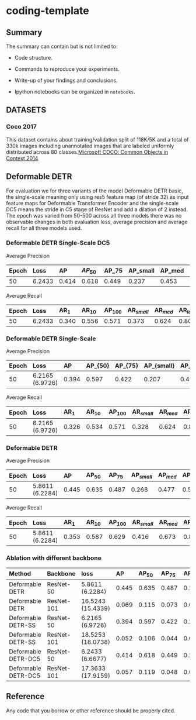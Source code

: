 # coding-template

## Summary

The summary can contain but is not limited to:

- Code structure.

- Commands to reproduce your experiments.

- Write-up of your findings and conclusions.

- Ipython notebooks can be organized in `notebooks`.


## DATASETS
### Coco 2017

This dataset contains about training/validation split of 118K/5K  and a total of 330k images  including unannotated images that are labeled uniformly distributed across 80 classes.[Microsoft COCO: Common Objects in Context,2014](https://arxiv.org/pdf/1405.0312.pdf)


## Deformable DETR

For evaluation we for three variants of the model Deformable DETR basic, the single-scale meaning only using res5 feature map (of stride 32) as input feature maps for Deformable Transformer Encoder and the single-scale DC5 means the stride in C5 stage of ResNet and add a dilation of 2 instead.
The epoch was varied from 50-500 across all three models there was no observable changes in both evaluation loss, average precision and average recall for all three models used.
### Deformable DETR Single-Scale DC5

Average Precision 

| Epoch | Loss | AP | $AP_50$ | AP_75 | AP_small| AP_med | AP_large |
| :--  | :--   | :--  | :-- |:--  |:--  |:-- |:-- |
| 50   | 6.2433 | 0.414 | 0.618 |0.449|0.237|0.453|0.560

Average Recall 

| Epoch       | Loss            | AR$_{1}$ | AR$_{10}$ | AP$_{100}$ | AR$_{small}$| AR$_{med}$ | AR$_{large}$ |
| :---        | :---            | :---  | :---    |:---      |:---       |:---      |:---        |
| 50          | 6.2433  | 0.340 | 0.556   |0.571     |0.373      |0.624     |0.803


### Deformable DETR Single-Scale

Average Precision  

| Epoch       | Loss            | AP    | AP_{50} | AP_{75} | AP_{small}| AP_{med} | AP_{large} |
| :---        | :---            | :---  | :---    |:---     |:---       |:---      |:---        |
| 50          | 6.2165 (6.9726) | 0.394 | 0.597   |0.422    |0.207      |0.430     |0.559       |

Average Recall

| Epoch       | Loss            | AR$_{1}$ | AR$_{10}$ | AP$_{100}$ | AR$_{small}$| AR$_{med}$ | AR$_{large}$ |
| :---        | :---            | :---  | :---    |:---      |:---       |:---      |:---        |
| 50          | 6.2165 (6.9726) | 0.326 | 0.534   |0.571     |0.328      |0.624     |0.800       |

### Deformable DETR

Average Precision

| Epoch       | Loss            | AP    | AP$_{50}$ | AP$_{75}$ | AP$_{small}$| AP$_{med}$ | AP$_{large}$ |
| :---        | :---            | :---  | :---    |:---     |:---       |:---      |:---        |
| 50          | 5.8611 (6.2284) | 0.445 | 0.635   |0.487    |0.268      |0.477     |0.595       |

Average Recall

| Epoch       | Loss            | AR$_{1}$ | AR$_{10}$ | AP$_{100}$ | AR$_{small}$| AR$_{med}$ | AR$_{large}$ |
| :---        | :---            | :---  | :---    |:---      |:---       |:---      |:---        |
| 50          | 5.8611 (6.2284) | 0.353 | 0.587   |0.629     |0.416      |0.673     |0.819       |

### Ablation with different backbone

| Method             | Backbone   | loss | AP    | AP$_{50}$ | AP$_{75}$ | AP$_{small}$| AP$_{med}$ | AP$_{large}$ |
| :---               | :---       | :---  | :---    | :---    | :---      | :---     | :---   | :---  |
| Deformable DETR    | ResNet-50  | 5.8611 (6.2284) |0.445 | 0.635   |0.487    |0.268      |0.477     |0.595   |
| Deformable DETR    | ResNet-101 | 16.5243 (15.4339)| 0.069 | 0.115 |0.073| 0.063 | 0.092 | 0.051 |
| Deformable DETR-SS | ResNet-50  | 6.2165 (6.9726)  |0.394 | 0.597   |0.422    |0.207      |0.430     |0.559  |
| Deformable DETR-SS | ResNet-101 | 18.5253 (18.0738) |0.052 | 0.106 | 0.044 | 0.028 | 0.077 | 0.062 |
| Deformable DETR-DC5| ResNet-50  |6.2433 (6.6677)|0.414 | 0.618   |0.449    |0.237      |0.453     |0.560 |
| Deformable DETR-DC5| ResNet-101 |17.3633 (17.9159) |0.057 | 0.119 | 0.048 | 0.048 | 0.079 | 0.045 |



## Reference

Any code that you borrow or other reference should be properly cited.
